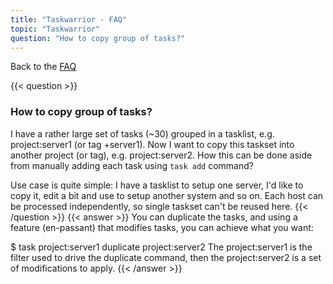 ```yaml
---
title: "Taskwarrior - FAQ"
topic: "Taskwarrior"
question: "How to copy group of tasks?"
---
```


Back to the [FAQ](/support/faq)

{{< question >}}
### How to copy group of tasks?

I have a rather large set of tasks (~30) grouped in a tasklist, e.g. project:server1 (or tag +server1). Now I want to copy this taskset into another project (or tag), e.g. project:server2. How this can be done aside from manually adding each task using `task add` command?

Use case is quite simple: I have a tasklist to setup one server, I'd like to copy it, edit a bit and use to setup another system and so on. Each host can be processed independently, so single taskset can't be reused here.
{{< /question >}}
{{< answer >}}
You can duplicate the tasks, and using a feature (en-passant) that modifies tasks, you can achieve what you want:

$ task project:server1 duplicate project:server2
The project:server1 is the filter used to drive the duplicate command, then the project:server2 is a set of modifications to apply.
{{< /answer >}}

